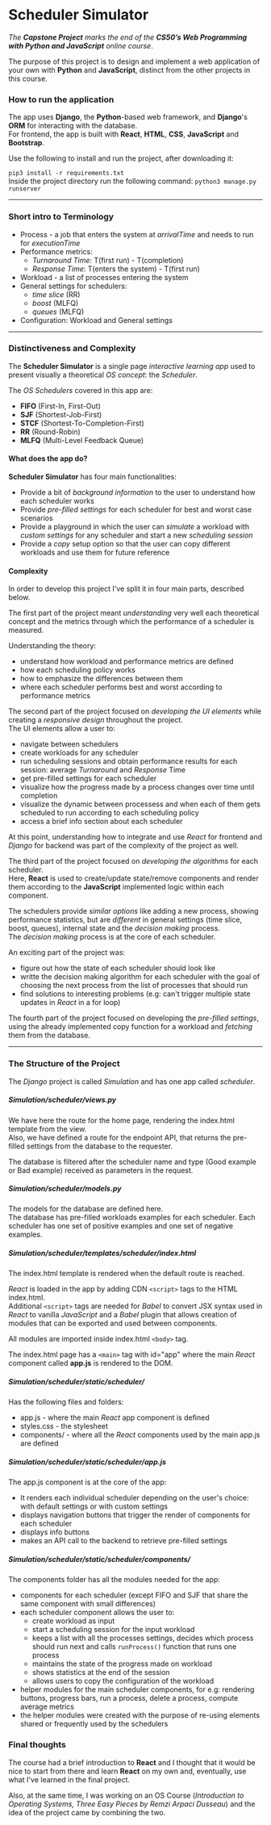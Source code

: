 # Scheduler Simulator
*The **Capstone Project** marks the end of the **CS50’s Web Programming with Python and JavaScript** online course*.  

The purpose of this project is to design and implement a web application of your own with **Python** and **JavaScript**, distinct from the other projects in this course.

### How to run the application

The app uses **Django**, the **Python**-based web framework, and **Django**'s **ORM** for interacting with the database.  
For frontend, the app is built with **React**, **HTML**, **CSS**, **JavaScript** and **Bootstrap**. 


Use the following to install and run the project, after downloading it:

`pip3 install -r requirements.txt`  
Inside the project directory run the following command:
`python3 manage.py runserver`


--- 

### Short intro to Terminology

* Process - a job that enters the system at *arrivalTime* and needs to run for *executionTime*
* Performance metrics: 
    * *Turnaround Time*: T(first run) - T(completion)
    * *Response Time*: T(enters the system) - T(first run)
* Workload - a list of processes entering the system 
* General settings for schedulers:
    * *time slice* (RR)
    * *boost* (MLFQ)
    * *queues* (MLFQ)
* Configuration: Workload and General settings 

---

### Distinctiveness and Complexity

The **Scheduler Simulator** is a single page *interactive learning app* used to present visually a theoretical *OS concept*: the *Scheduler*. 

The *OS Schedulers* covered in this app are:

* **FIFO** (First-In, First-Out)
* **SJF** (Shortest-Job-First)
* **STCF** (Shortest-To-Completion-First)
* **RR** (Round-Robin)
* **MLFQ** (Multi-Level Feedback Queue)

#### What does the app do? 

**Scheduler Simulator** has four main functionalities:

* Provide a bit of *background information* to the user to understand how each scheduler works 
* Provide *pre-filled settings* for each scheduler for best and worst case scenarios
* Provide a playground in which the user can *simulate* a workload with *custom settings* for any scheduler and start a new *scheduling session*
* Provide a *copy* setup option so that the user can copy different workloads and use them for future reference

#### Complexity 

In order to develop this project I've split it in four main parts, described below.

The first part of the project meant *understanding* very well each theoretical concept and the metrics through which the performance of a scheduler is measured.  

Understanding the theory:

* understand how workload and performance metrics are defined 
* how each scheduling policy works
* how to emphasize the differences between them
* where each scheduler performs best and worst according to performance metrics

The second part of the project focused on *developing the UI elements* while creating a *responsive design* throughout the project.  
The UI elements allow a user to:

* navigate between schedulers
* create workloads for any scheduler
* run scheduling sessions and obtain performance results for each session: average *Turnaround* and *Response* Time 
* get pre-filled settings for each scheduler
* visualize how the progress made by a process changes over time until completion 
* visualize the dynamic between processess and when each of them gets scheduled to run according to each scheduling policy 
* access a brief info section about each scheduler 

At this point, understanding how to integrate and use *React* for frontend and *Django* for backend was part of the complexity of the project as well.


The third part of the project focused on *developing the algorithms* for each scheduler.  
Here, **React** is used to create/update state/remove components and render them according to the **JavaScript** implemented logic within each component. 

The schedulers provide *similar options* like adding a new process, showing performance statistics, but are *different* in general settings (time slice, boost, queues), internal state and the *decision making* process.  
The *decision making* process is at the core of each scheduler.

An exciting part of the project was:
* figure out how the state of each scheduler should look like
* writte the decision making algorithm for each scheduler with the goal of choosing the next process from the list of processes that should run 
* find solutions to interesting problems (e.g: can't trigger multiple state updates in *React* in a for loop)

The fourth part of the project focused on developing the *pre-filled settings*, using the already implemented copy function for a workload and *fetching* them from the database.


---

### The Structure of the Project 

The *Django* project is called *Simulation* and has one app called *scheduler*.

##### Simulation/scheduler/views.py 

We have here the route for the home page, rendering the index.html template from the view.   
Also, we have defined a route for the endpoint API, that returns the pre-filled settings from the database to the requester. 

The database is filtered after the scheduler name and type (Good example or Bad example) received as parameters in the request. 

##### Simulation/scheduler/models.py

The models for the database are defined here.   
The database has pre-filled workloads examples for each scheduler. 
Each scheduler has one set of positive examples and one set of negative examples.


##### Simulation/scheduler/templates/scheduler/index.html

The index.html template is rendered when the default route is reached.  

*React* is loaded in the app by adding CDN `<script>` tags to the HTML index.html.  
Additional `<script>` tags are needed for *Babel* to convert JSX syntax used in *React* to vanilla *JavaScript* and a *Babel* plugin that allows creation of modules that can be exported and used between components.   

All modules are imported inside index.html `<body>` tag.

The index.html page has a `<main>` tag with id="app" where the main *React* component called **app.js** is rendered to the DOM. 


##### Simulation/scheduler/static/scheduler/

Has the following files and folders: 

* app.js - where the main *React* app component is defined 
* styles.css - the stylesheet 
* components/ - where all the *React* components used by the main app.js are defined

##### Simulation/scheduler/static/scheduler/app.js 

The app.js component is at the core of the app: 

* It renders each individual scheduler depending on the user's choice: with default settings or with custom settings
* displays navigation buttons that trigger the render of components for each scheduler 
* displays info buttons 
* makes an API call to the backend to retrieve pre-filled settings

##### Simulation/scheduler/static/scheduler/components/

The components folder has all the modules needed for the app:

* components for each scheduler (except FIFO and SJF that share the same component with small differences)
* each scheduler component allows the user to: 
    * create workload as input
    * start a scheduling session for the input workload
    * keeps a list with all the processes settings, decides which process should run next and calls `runProcess()` function that runs one process 
    * maintains the state of the progress made on workload 
    * shows statistics at the end of the session
    * allows users to copy the configuration of the workload
* helper modules for the main scheduler components, for e.g: rendering buttons, progress bars, run a process, delete a process, compute average metrics 
* the helper modules were created with the purpose of re-using elements shared or frequently used by the schedulers


### Final thoughts

The course had a brief introduction to **React** and I thought that it would be nice to start from there and learn **React** on my own and, eventually, use what I've learned in the final project.  

Also, at the same time, I was working on an OS Course (*Introduction to Operating Systems, Three Easy Pieces by Remzi Arpaci Dusseau*) and the idea of the project came by combining the two.





